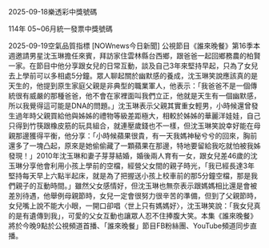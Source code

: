 
2025-09-18樂透彩中獎號碼

                                
114年 05~06月統一發票中獎號碼
                             
2025-09-19空氣品質指標
                              [NOWnews今日新聞] 公視節目《誰來晚餐》第16季本週邀請男星沈玉琳擔任來賓，拜訪家住雲林縣台西鄉，跟爸爸一起回鄉務農的柏賢一家。在節目中他分享跟女兒的日常互動，談及自己3年來堅持早起，只為了女兒去上學前可以多相處5分鐘。眾人聊起關於幽默感的養成，沈玉琳笑說應該真的是天生的，他提到原生家庭父親是非典型的職業軍人，他表示：「我爸爸不是一個傳統很有威嚴的那種爸爸，他不會在家裡面叫我們立正，他就是天生有一個幽默感，所以我覺得這可能是DNA的問題。」沈玉琳表示父親其實重女輕男，小時候還曾發生過年時父親買給他與姊姊的禮物等級差距極大，相較於姊姊的華麗洋娃娃，自己只得到竹筷跟橡皮筋的玩具組合，就連壓歲錢也不一樣，但沈玉琳笑說幸好能在母親那邊獲得平衡，他分享：「小時候蘋果很貴，有一天我媽神秘兮兮的回來，胸前還多了一塊凸起，原來是她偷偷藏了一顆蘋果在那邊，特地要留給我吃就怕被我姊發現！」2010年沈玉琳和妻子芽芽結婚，婚後兩人育有一女，跟女兒差46歲的沈玉琳分享他會利用小孩上學前的空檔，經營父女間的親子時光，「我已經長達3年堅持每天早上六點半起床，就是為了把握送小孩上校車前的那5分鐘空檔，那是我們親子的互動時間。」雖然父女感情好，但沈玉琳也無奈表示跟媽媽相比還是會被差別待遇，他舉例母親節時，女兒一定會很努力很辛苦的準備，但到了父親節時，女兒嘴上說不能大小眼，一開口卻唱〈世上只有媽媽好〉，沈玉琳笑說：「我女兒真的是有遺傳到我」，可愛的父女互動也讓眾人忍不住捧腹大笑。本集《誰來晚餐》將於今晚9點於公視頻道首播、「誰來晚餐」節目FB粉絲團、YouTube頻道同步直播。